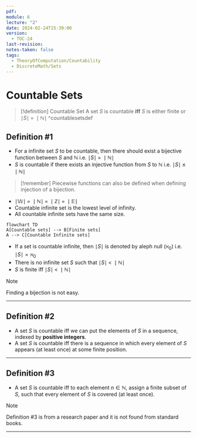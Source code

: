 ```yaml
---
pdf: 
module: 6
lecture: "2"
date: 2024-02-24T15:39:00
version:
  - TOC-24
last-revision: 
notes-taken: false
tags:
  - TheoryOfComputation/Countability
  - DiscreteMath/Sets
---
```

# Countable Sets


> [!definition] Countable Set
> A set $S$ is countable **iff** $S$ is either finite or $\mid S \mid\; = \;\mid \mathbb{N} \mid$
^countablesetsdef

## Definition #1
- For a infinite set $S$ to be countable, then there should exist a bijective function between $S$ and $\mathbb{N}$ i.e. $\mid S \mid \;=\; \mid \mathbb{N} \mid$
- $S$ is countable if there exists an injective function from $S$ to $\mathbb{N}$ i.e. $\mid S \mid \; \le \; \mid \mathbb{N} \mid$ 

> [!remember] Piecewise functions can also be defined when defining injection of a bijection.

- $\mid \mathbb{W} \mid \; = \; \mid \mathbb{N} \mid \;=\; \mid \mathbb{Z} \mid \; = \; \mid \mathbb{E} \mid$
- Countable infinite set is the lowest level of infinity.
- All countable infinite sets have the same size.

```mermaid
flowchart TD
A[Countable sets] --> B[Finite sets]
A --> C[Countable Infinite sets]
```

- If a set is countable infinite, then $\mid S \mid$ is denoted by aleph null ($\aleph_0$) i.e. $\mid S \mid = \aleph_0$
- There is no infinite set $S$ such that $\mid S \mid \; \lt \; \mid \mathbb{N} \mid$
- $S$ is finite iff $\mid S \mid \; \lt \; \mid \mathbb{N} \mid$

> [!note] 
> Finding a bijection is not easy.

---
## Definition #2
- A set $S$ is countable iff we can put the elements of $S$ in a sequence, indexed by **positive integers**.
- A set $S$ is countable iff there is a sequence in which every element of $S$ appears (at least once) at some finite position.

---
## Definition #3
- A set $S$ is countable iff to each element $n \in \mathbb{N}$, assign a finite subset of $S$, such that every element of $S$ is covered (at least once).

> [!NOTE] 
> Definition #3 is from a research paper and it is not found from standard books.




---
